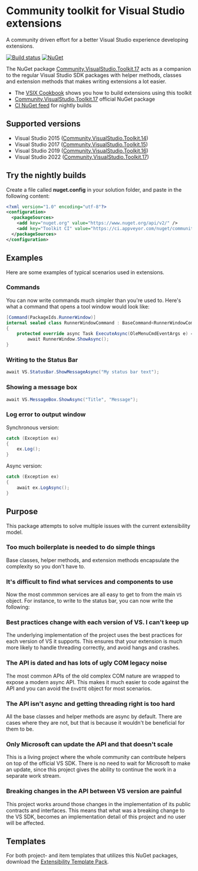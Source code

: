 # Community toolkit for Visual Studio extensions

A community driven effort for a better Visual Studio experience developing extensions.

[![Build status](https://ci.appveyor.com/api/projects/status/0p4wvtwuj55qixhr?svg=true)](https://ci.appveyor.com/project/madskristensen/community-visualstudio-toolkit-1dwx1)
[![NuGet](https://img.shields.io/nuget/vpre/Community.VisualStudio.Toolkit)](https://nuget.org/packages/Community.VisualStudio.Toolkit/)

The NuGet package [Community.VisualStudio.Toolkit.17](https://www.nuget.org/packages/Community.VisualStudio.Toolkit.17/) acts as a companion to the regular Visual Studio SDK packages with helper methods, classes and extension methods that makes writing extensions a lot easier. 

* The [VSIX Cookbook](https://www.vsixcookbook.com) shows you how to build extensions using this toolkit
* [Community.VisualStudio.Toolkit.17](https://www.nuget.org/packages/Community.VisualStudio.Toolkit.17/) official NuGet package
* [CI NuGet feed](https://ci.appveyor.com/nuget/community-visualstudio-toolkit) for nightly builds

## Supported versions

* Visual Studio 2015 ([Community.VisualStudio.Toolkit.14](https://www.nuget.org/packages/Community.VisualStudio.Toolkit.14/))
* Visual Studio 2017 ([Community.VisualStudio.Toolkit.15](https://www.nuget.org/packages/Community.VisualStudio.Toolkit.15/))
* Visual Studio 2019 ([Community.VisualStudio.Toolkit.16](https://www.nuget.org/packages/Community.VisualStudio.Toolkit.16/))
* Visual Studio 2022 ([Community.VisualStudio.Toolkit.17](https://www.nuget.org/packages/Community.VisualStudio.Toolkit.17/))

## Try the nightly builds

Create a file called **nuget.config** in your solution folder, and paste in the following content:

```xml
<?xml version="1.0" encoding="utf-8"?>
<configuration>
  <packageSources>
    <add key="nuget.org" value="https://www.nuget.org/api/v2/" />
    <add key="Toolkit CI" value="https://ci.appveyor.com/nuget/community-visualstudio-toolkit" />
  </packageSources>
</configuration>
```

## Examples
Here are some examples of typical scenarios used in extensions.

### Commands
You can now write commands much simpler than you're used to. Here's what a command that opens a tool window would look like:

```c#
[Command(PackageIds.RunnerWindow)]
internal sealed class RunnerWindowCommand : BaseCommand<RunnerWindowCommand>
{
    protected override async Task ExecuteAsync(OleMenuCmdEventArgs e) =>
        await RunnerWindow.ShowAsync();
}
```

### Writing to the Status Bar

``` C#
await VS.StatusBar.ShowMessageAsync("My status bar text");
```

### Showing a message box

``` C#
await VS.MessageBox.ShowAsync("Title", "Message");
```

### Log error to output window
Synchronous version:

``` C#
catch (Exception ex)
{
    ex.Log();
}
```

Async version:

``` C#
catch (Exception ex)
{
    await ex.LogAsync();
}
```

## Purpose
This package attempts to solve multiple issues with the current extensibility model.

### Too much boilerplate is needed to do simple things
Base classes, helper methods, and extension methods encapsulate the complexity so you don't have to. 

### It's difficult to find what services and components to use
Now the most commmon services are all easy to get to from the main `VS` object. For instance, to write to the status bar, you can now write the following:


### Best practices change with each version of VS. I can't keep up
The underlying implementation of the project uses the best practices for each version of VS it supports. This ensures that your extension is much more likely to handle threading correctly, and avoid hangs and crashes.


### The API is dated and has lots of ugly COM legacy noise
The most common APIs of the old complex COM nature are wrapped to expose a modern async API. This makes it much easier to code against the API and you can avoid the `EnvDTE` object for most scenarios.

### The API isn't async and getting threading right is too hard
All the base classes and helper methods are async by default. There are cases where they are not, but that is because it wouldn't be beneficial for them to be. 

### Only Microsoft can update the API and that doesn't scale
This is a living project where the whole community can contribute helpers on top of the official VS SDK. There is no need to wait for Microsoft to make an update, since this project gives the ability to continue the work in a separate work stream.

### Breaking changes in the API between VS version are painful
This project works around those changes in the implementation of its public contracts and interfaces. This means that what was a breaking change to the VS SDK, becomes an implementation detail of this project and no user will be affected.

## Templates
For both project- and item templates that utilizes this NuGet packages, download the [Extensibility Template Pack](https://marketplace.visualstudio.com/items?itemName=MadsKristensen.ExtensibilityItemTemplates).
